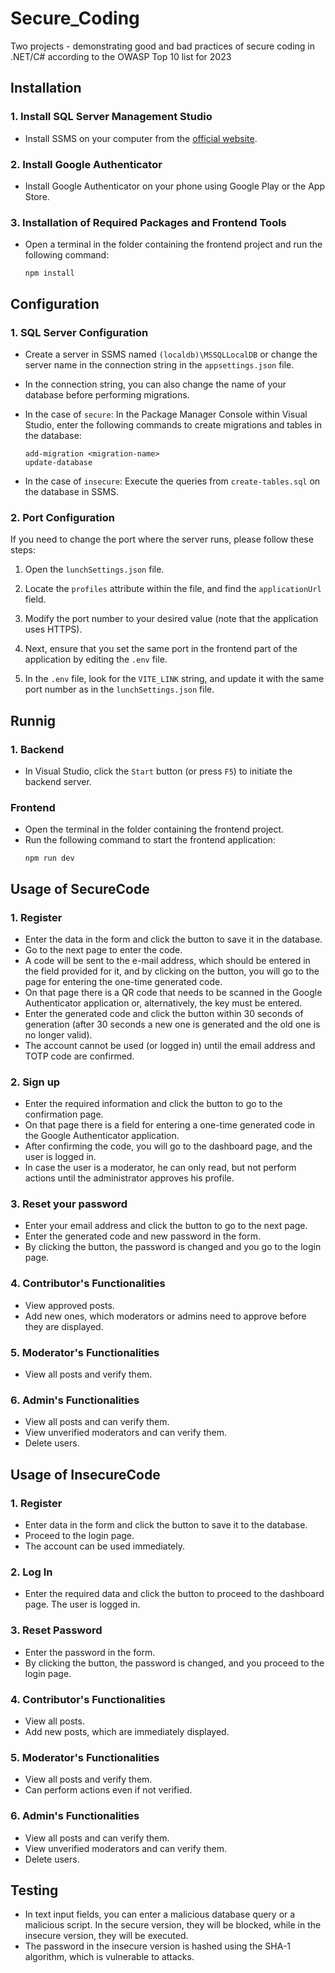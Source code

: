 # Secure_Coding

Two projects - demonstrating good and bad practices of secure coding in .NET/C# according to the OWASP Top 10 list for 2023

## Installation

### 1. Install SQL Server Management Studio

- Install SSMS on your computer from the [official website](https://learn.microsoft.com/en-us/sql/ssms/download-sql-server-management-studio-ssms?view=sql-server-ver16).

### 2. Install Google Authenticator

- Install Google Authenticator on your phone using Google Play or the App Store.

### 3. Installation of Required Packages and Frontend Tools

- Open a terminal in the folder containing the frontend project and run the following command:

  ```shell
  npm install
  ```
    
## Configuration

### 1. SQL Server Configuration

- Create a server in SSMS named `(localdb)\MSSQLLocalDB` or change the server name in the connection string in the `appsettings.json` file.
- In the connection string, you can also change the name of your database before performing migrations.
- In the case of `secure`: In the Package Manager Console within Visual Studio, enter the following commands to create migrations and tables in the database:

  ```shell
  add-migration <migration-name>
  update-database
    ```
- In the case of `insecure`: Execute the queries from `create-tables.sql` on the database in SSMS.


### 2. Port Configuration

If you need to change the port where the server runs, please follow these steps:

1. Open the `lunchSettings.json` file.

2. Locate the `profiles` attribute within the file, and find the `applicationUrl` field.

3. Modify the port number to your desired value (note that the application uses HTTPS).

4. Next, ensure that you set the same port in the frontend part of the application by editing the `.env` file.

5. In the `.env` file, look for the `VITE_LINK` string, and update it with the same port number as in the `lunchSettings.json` file.

## Runnig

### 1. Backend
- In Visual Studio, click the `Start` button (or press `F5`) to initiate the backend server.

### Frontend
- Open the terminal in the folder containing the frontend project.
- Run the following command to start the frontend application:
    ```shell
  npm run dev
    ```

## Usage of SecureCode

### 1. Register
- Enter the data in the form and click the button to save it in the database.
- Go to the next page to enter the code.
- A code will be sent to the e-mail address, which should be entered in the field provided for it, and by clicking on the button, you will go to the page for entering the one-time generated code.
- On that page there is a QR code that needs to be scanned in the Google Authenticator application or, alternatively, the key must be entered.
- Enter the generated code and click the button within 30 seconds of generation (after 30 seconds a new one is generated and the old one is no longer valid).
- The account cannot be used (or logged in) until the email address and TOTP code are confirmed.

### 2. Sign up
- Enter the required information and click the button to go to the confirmation page.
- On that page there is a field for entering a one-time generated code in the Google Authenticator application.
- After confirming the code, you will go to the dashboard page, and the user is logged in.
- In case the user is a moderator, he can only read, but not perform actions until the administrator approves his profile.

### 3. Reset your password
- Enter your email address and click the button to go to the next page.
- Enter the generated code and new password in the form.
- By clicking the button, the password is changed and you go to the login page.

### 4. Contributor's Functionalities
- View approved posts.
- Add new ones, which moderators or admins need to approve before they are displayed.

### 5. Moderator's Functionalities
- View all posts and verify them.

### 6. Admin's Functionalities
- View all posts and can verify them.
- View unverified moderators and can verify them.
- Delete users.

## Usage of InsecureCode

### 1. Register
- Enter data in the form and click the button to save it to the database.
- Proceed to the login page.
- The account can be used immediately.

### 2. Log In
- Enter the required data and click the button to proceed to the dashboard page. The user is logged in.

### 3. Reset Password
- Enter the password in the form.
- By clicking the button, the password is changed, and you proceed to the login page.

### 4. Contributor's Functionalities
- View all posts.
- Add new posts, which are immediately displayed.

### 5. Moderator's Functionalities
- View all posts and verify them.
- Can perform actions even if not verified.

### 6. Admin's Functionalities
- View all posts and can verify them.
- View unverified moderators and can verify them.
- Delete users.

## Testing
- In text input fields, you can enter a malicious database query or a malicious script. In the secure version, they will be blocked, while in the insecure version, they will be executed.
- The password in the insecure version is hashed using the SHA-1 algorithm, which is vulnerable to attacks.
